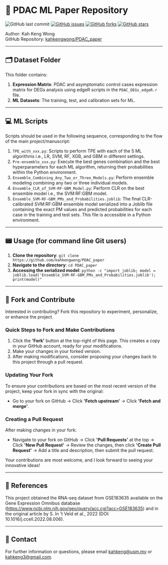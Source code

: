 # 🧬 PDAC ML Paper Repository
![GitHub last commit](https://img.shields.io/github/last-commit/kahkengwong/PDAC_paper)
[![GitHub issues](https://img.shields.io/github/issues/kahkengwong/PDAC_paper)](https://github.com/kahkengwong/PDAC_paper/issues)
[![GitHub forks](https://img.shields.io/github/forks/kahkengwong/PDAC_paper)](https://github.com/kahkengwong/PDAC_paper/network)
[![GitHub stars](https://img.shields.io/github/stars/kahkengwong/PDAC_paper)](https://github.com/kahkengwong/PDAC_paper/stargazers)

Author: Kah Keng Wong  
GitHub Repository: [kahkengwong/PDAC_paper](https://github.com/kahkengwong/PDAC_paper)

---

## 🗂️ Dataset Folder
This folder contains:
1. **Expression Matrix**: PDAC and asymptomatic control cases expression matrix for DEGs analysis using edgeR scripts in the `PDAC_DEGs_edgeR.r` file.
2. **ML Datasets**: The training, test, and calibration sets for ML.

---

## 💻 ML Scripts
Scripts should be used in the following sequence, corresponding to the flow of the main project/manuscript:
1. `TPE_with_xxx.py`: Scripts to perform TPE with each of the 5 ML algorithms i.e., LR, SVM, RF, XGB, and GBM in different settings.
2. `Pre-ensemble_xxx.py`: Execute the best genes combination and the best hyperparameters for each ML algorithm, returning their probabilities within the Python environment.
3. `Ensemble_Combining_Any_Two_or_Three_Models.py`: Perform ensemble modeling combining any two or three individual models.
4. `Ensemble_CLR_of_SVM-RF-GBM_Model.py`: Perform CLR on the best ensemble model i.e., the SVM:RF:GBM model.
5. `Ensemble_SVM-RF-GBM_PMs_and_Probabilities.joblib`: The final CLR-calibrated SVM:RF:GBM ensemble model serialized into a Joblib file containing the exact PM values and predicted probabilities for each case in the training and test sets. This file is accessible in a Python environment.

---

## 📟 Usage (for command line Git users)
1. **Clone the repository**: ```git clone https://github.com/kahkengwong/PDAC_paper```
2. **Navigate to the directory**: ```cd PDAC_paper```
3. **Accessing the serialized model**: ```python -c "import joblib; model = joblib.load('Ensemble_SVM-RF-GBM_PMs_and_Probabilities.joblib'); print(model)"```

---

## 🤝 Fork and Contribute
Interested in contributing? Fork this repository to experiment, personalize, or enhance the project.

### Quick Steps to Fork and Make Contributions
1. Click the **'Fork'** button at the top-right of this page. This creates a copy in your GitHub account, ready for your modifications.
2. Make your changes in your forked version.
3. After making modifications, consider proposing your changes back to this project through a pull request.

### Updating Your Fork
To ensure your contributions are based on the most recent version of the project, keep your fork in sync with the original:
- Go to your fork on GitHub → Click **'Fetch upstream'** → Click **'Fetch and merge'**.

### Creating a Pull Request
After making changes in your fork:
- Navigate to your fork on GitHub → Click **'Pull Requests'** at the top → Click **'New Pull Request'** → Review the changes, then click **'Create Pull Request'** → Add a title and description, then submit the pull request.

Your contributions are most welcome, and I look forward to seeing your innovative ideas!

---

## 📖 References
This project obtained the RNA-seq dataset from GSE183635 available on the Gene Expression Omnibus database (https://www.ncbi.nlm.nih.gov/geo/query/acc.cgi?acc=GSE183635) and in the original article by S. In 't Veld et al., 2022 (DOI: 10.1016/j.ccell.2022.08.006).

---

## 📧 Contact
For further information or questions, please email [kahkeng@usm.my](mailto:kahkeng@usm.my) or [kahkeng3@gmail.com](mailto:kahkeng3@gmail.com).

